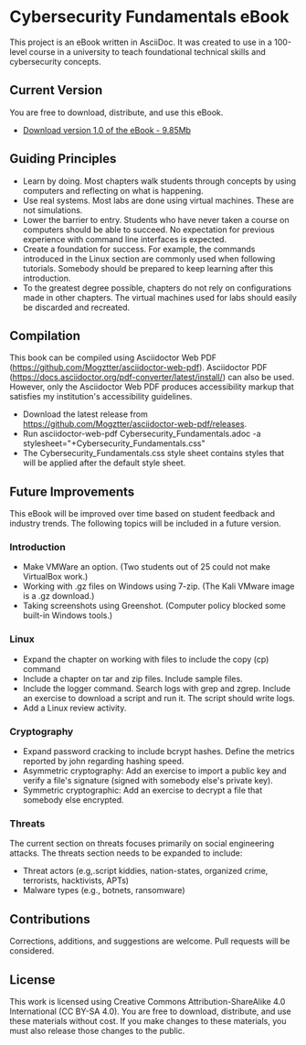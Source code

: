 # Cybersecurity Fundamentals eBook

This project is an eBook written in AsciiDoc. It was created to use in a 100-level course in a university to teach foundational technical skills and cybersecurity concepts. 

## Current Version

You are free to download, distribute, and use this eBook.

* [Download version 1.0 of the eBook - 9.85Mb](https://github.com/jimmarq/cyfunbook/releases/download/v1.0/Cybersecurity_Fundamentals-1.0.pdf)

## Guiding Principles

* Learn by doing. Most chapters walk students through concepts by using computers and reflecting on what is happening.
* Use real systems. Most labs are done using virtual machines. These are not simulations.
* Lower the barrier to entry. Students who have never taken a course on computers should be able to succeed. No expectation for previous experience with command line interfaces is expected.
* Create a foundation for success. For example, the commands introduced in the Linux section are commonly used when following tutorials. Somebody should be prepared to keep learning after this introduction.
* To the greatest degree possible, chapters do not rely on configurations made in other chapters. The virtual machines used for labs should easily be discarded and recreated.

## Compilation

This book can be compiled using Asciidoctor Web PDF (https://github.com/Mogztter/asciidoctor-web-pdf). Asciidoctor PDF (https://docs.asciidoctor.org/pdf-converter/latest/install/) can also be used. However, only the Asciidoctor Web PDF produces accessibility markup that satisfies my institution's accessibility guidelines.

* Download the latest release from https://github.com/Mogztter/asciidoctor-web-pdf/releases.
* Run asciidoctor-web-pdf Cybersecurity_Fundamentals.adoc -a stylesheet="+Cybersecurity_Fundamentals.css"
* The Cybersecurity_Fundamentals.css style sheet contains styles that will be applied after the default style sheet.

## Future Improvements

This eBook will be improved over time based on student feedback and industry trends. The following topics will be included in a future version.

### Introduction

* Make VMWare an option. (Two students out of 25 could not make VirtualBox work.)
* Working with .gz files on Windows using 7-zip. (The Kali VMware image is a .gz download.)
* Taking screenshots using Greenshot. (Computer policy blocked some built-in Windows tools.)

### Linux

* Expand the chapter on working with files to include the copy (cp) command
* Include a chapter on tar and zip files. Include sample files.
* Include the logger command. Search logs with grep and zgrep. Include an exercise to download a script and run it. The script should write logs.
* Add a Linux review activity.

### Cryptography

* Expand password cracking to include bcrypt hashes. Define the metrics reported by john regarding hashing speed.
* Asymmetric cryptography: Add an exercise to import a public key and verify a file's signature (signed with somebody else's private key).
* Symmetric cryptographic: Add an exercise to decrypt a file that somebody else encrypted.

### Threats

The current section on threats focuses primarily on social engineering attacks. The threats section needs to be expanded to include:

* Threat actors (e.g,.script kiddies, nation-states, organized crime, terrorists, hacktivists, APTs)
* Malware types (e.g., botnets, ransomware)

## Contributions

Corrections, additions, and suggestions are welcome. Pull requests will be considered. 

## License

This work is licensed using Creative Commons Attribution-ShareAlike 4.0 International (CC BY-SA 4.0). You are free to download, distribute, and use these materials without cost. If you make changes to these materials, you must also release those changes to the public.
